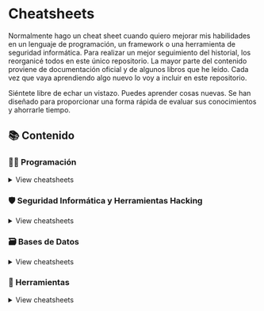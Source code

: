 # Cheatsheets

Normalmente hago un cheat sheet cuando quiero mejorar mis habilidades en un lenguaje de programación, un framework o una herramienta de seguridad informática. Para realizar un mejor seguimiento del historial, los reorganicé todos en este único repositorio. La mayor parte del contenido proviene de documentación oficial y de algunos libros que he leído. Cada vez que vaya aprendiendo algo nuevo lo voy a incluir en este repositorio.

Siéntete libre de echar un vistazo. Puedes aprender cosas nuevas. Se han diseñado para proporcionar una forma rápida de evaluar sus conocimientos y ahorrarle tiempo.

## 📚 Contenido

### 👨‍💻 Programación

<details>
<summary>View cheatsheets</summary>

</details>

### 🛡️ Seguridad Informática y Herramientas Hacking

<details>
<summary>View cheatsheets</summary>

- [Netcat](hacking/netcat)
- [Nmap](hacking/nmap)

</details>

### 🗃️ Bases de Datos

<details>
<summary>View cheatsheets</summary>

</details>

### 🔧 Herramientas

<details>
<summary>View cheatsheets</summary>

</details>